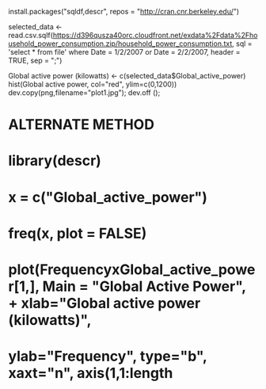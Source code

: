 install.packages("sqldf,descr", repos = "http://cran.cnr.berkeley.edu/")

selected_data <- read.csv.sqlf(https://d396qusza40orc.cloudfront.net/exdata%2Fdata%2Fhousehold_power_consumption.zip/household_power_consumption.txt, sql = 'select * from file' where Date = 1/2/2007 or Date = 2/2/2007, header = TRUE, sep = ";")

Global active power (kilowatts) <- c(selected_data$Global_active_power)
hist(Global active power, col="red", ylim=c(0,1200))
dev.copy(png,filename="plot1.jpg");
dev.off ();

# ALTERNATE METHOD
# library(descr)
# x = c("Global_active_power")
# freq(x, plot = FALSE)
# plot(FrequencyxGlobal_active_power[1,], Main = "Global Active Power", + xlab="Global active power (kilowatts)", 
# ylab="Frequency", type="b", xaxt="n", axis(1,1:length


